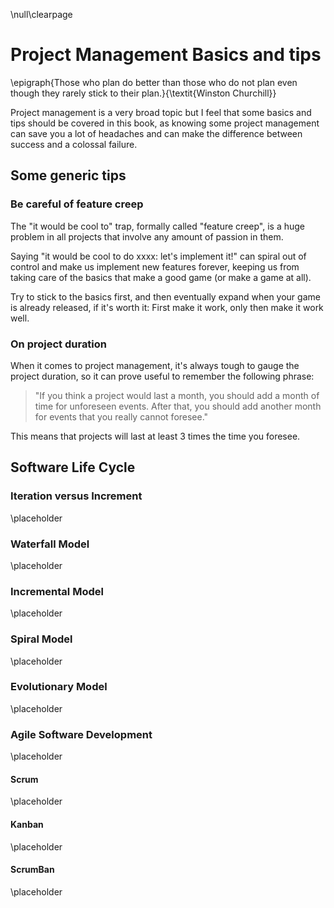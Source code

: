 \null\clearpage

Project Management Basics and tips
===================================

\epigraph{Those who plan do better than those who do not plan even though they rarely stick to their plan.}{\textit{Winston Churchill}}

Project management is a very broad topic but I feel that some basics and tips should be covered in this book, as knowing some project management can save you a lot of headaches and can make the difference between success and a colossal failure.

Some generic tips
---------------------

### Be careful of feature creep

The "it would be cool to" trap, formally called "feature creep", is a huge problem in all projects that involve any amount of passion in them.

Saying "it would be cool to do xxxx: let's implement it!" can spiral out of control and make us implement new features forever, keeping us from taking care of the basics that make a good game (or make a game at all).

Try to stick to the basics first, and then eventually expand when your game is already released, if it's worth it: First make it work, only then make it work well.

### On project duration

When it comes to project management, it's always tough to gauge the project duration, so it can prove useful to remember the following phrase:

> "If you think a project would last a month, you should add a month of time for unforeseen events. After that, you should add another month for events that you really cannot foresee."

This means that projects will last at least 3 times the time you foresee.

Software Life Cycle
-------------------

### Iteration versus Increment

<!-- TODO: Talk about the difference between "iterating" and "incrementing" -->
\placeholder

### Waterfall Model

<!-- TODO: Explain the simplest life cycle - waterfall, one stage after the other -->
\placeholder

### Incremental Model

<!-- TODO: Talk about the incremental life cycle -->
\placeholder

### Spiral Model

<!-- TODO -->
\placeholder

### Evolutionary Model

<!-- TODO: Talk about the evolutionary life cycle: development, delivery, feedback, incorporation of feedback and back to development -->
\placeholder

### Agile Software Development

<!-- TODO: Talk about agile -->
\placeholder

#### Scrum

<!-- TODO: Talk about the scum approach -->
\placeholder

#### Kanban

<!-- TODO: Talk about the kanban approach -->
\placeholder

#### ScrumBan

<!-- TODO: Talk about scrumban, a mix of scrum and kanban, usually used as a migration stage between the two -->
\placeholder
